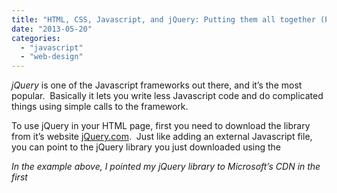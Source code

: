```yaml
---
title: "HTML, CSS, Javascript, and jQuery: Putting them all together (Part 3)"
date: "2013-05-20"
categories: 
  - "javascript"
  - "web-design"
---
```


_jQuery_ is one of the Javascript frameworks out there, and it’s the most popular.  Basically it lets you write less Javascript code and do complicated things using simple calls to the framework. 

To use jQuery in your HTML page, first you need to download the library from it’s website [jQuery.com](http://jquery.com/).  Just like adding an external Javascript file, you can point to the jQuery library you just downloaded using the _<script>_ tag’s _src_ attribute. 

Another way to add jQuery to your HTML page without downloading and hosting it yourself, is to include it from a _CDN (Content Delivery Network)_  like Google and Microsoft.  You can save download time this way if users have visited others sites that point their jQuery to one of these CDNs.

jQuery’s syntax revolves around the idea of selecting or querying HTML elements and performing action on the elements.  Below is the basic syntax:

$(selector).action() 

  

The $ indicates it’s a jQuery.  So if you see $ in an HTML page source, you know it’s using jQuery.  The selector is pretty much like the CSS selector.  The action defines what action needs to be done on the selected element.  Below is an example jQuery code:

<head>  
    <script src="//ajax.aspnetcdn.com/ajax/jQuery/jquery-1.9.1.min.js"\>  
        </script>  
    <script>  
        $(document).ready(function(){  
            $("p").click(function(){  
                alert("I'm a jQuery code!!!");  
            });  
        });  
    </script>  
</head>   

  

In the example above, I pointed my jQuery library to Microsoft’s CDN in the first _<script>_ tag.  My jQuery code is located on the second _<script>_ tag.  What it does is display a message when the _<p>_ tag is clicked, same as in my previous post but this time using jQuery.  It still uses Javascript coding but it adds it’s jQuery syntax on top of it.  You will notice that the code is wrapped inside the jQuery document ready event.  This is the usual practice when doing jQuery to ensure that the document is fully loaded.

So now you know how _HTML_, _CSS_, _Javascript_, and _jQuery_ ties together, it’s time to move forward to more meaty stuff, get more familiar and learn more about what these technologies can do.  This ends my 3-part post on this topic.  Below are the links to my other parts of this post:

- [Web UI: HTML, CSS, Javascript, and jQuery: Putting them all together (Part 1)](https://rodansotto.github.io/tech-blog/2013/05/19/web-ui-html-css-javascript-and-jquery-putting-them-all-together-part-1.html)
- [Web UI- HTML, CSS, Javascript, and jQuery- Putting them all together (Part 2)](https://rodansotto.github.io/tech-blog/2013/05/20/web-ui-html-css-javascript-and-jquery-putting-them-all-together-part-2.html "Web UI- HTML, CSS, Javascript, and jQuery- Putting them all together (Part 1)")
